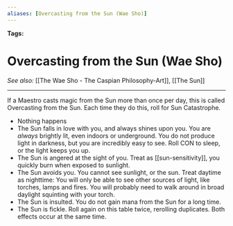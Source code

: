 ```yaml
---
aliases: [Overcasting from the Sun (Wae Sho)]
---
```


**Tags:** 
# Overcasting from the Sun (Wae Sho)
*See also:* [[The Wae Sho - The Caspian Philosophy-Art]], [[The Sun]]
___
If a Maestro casts magic from the Sun more than once per day, this is called Overcasting from the Sun. Each time they do this, roll for Sun Catastrophe.
- Nothing happens
- The Sun falls in love with you, and always shines upon you. You are *always* brightly lit, even indoors or underground. You do not produce light in darkness, but you are incredibly easy to see. Roll CON to sleep, or the light keeps you up.
- The Sun is angered at the sight of you. Treat as [[sun-sensitivity]], you quickly burn when exposed to sunlight.
- The Sun avoids you. You cannot see sunlight, or the sun. Treat daytime as nighttime: You will only be able to see other sources of light, like torches, lamps and fires. You will probably need to walk around in broad daylight squinting with your torch.
- The Sun is insulted. You do not gain mana from the Sun for a long time.
- The Sun is fickle. Roll again on this table twice, rerolling duplicates. Both effects occur at the same time.
